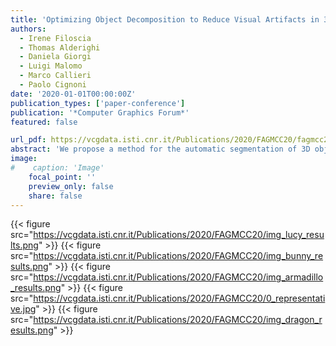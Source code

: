 ```yaml
---
title: 'Optimizing Object Decomposition to Reduce Visual Artifacts in 3D Printing'
authors:
  - Irene Filoscia
  - Thomas Alderighi
  - Daniela Giorgi
  - Luigi Malomo
  - Marco Callieri
  - Paolo Cignoni
date: '2020-01-01T00:00:00Z'
publication_types: ['paper-conference']
publication: '*Computer Graphics Forum*'
featured: false

url_pdf: https://vcgdata.isti.cnr.it/Publications/2020/FAGMCC20/fagmcc20.pdf
abstract: 'We propose a method for the automatic segmentation of 3D objects into parts which can be individually 3D printed and then reassembled by preserving the visual quality of the final object. Our technique focuses on minimizing the surface affected by supports, decomposing the object into multiple parts whose printing orientation is automatically chosen. The segmentation reduces the visual impact on the fabricated model producing non-planar cuts that adapt to the object shape. This is performed by solving an optimization problem that balances the effects of supports and cuts, while trying to place both in occluded regions of the object surface. To assess the practical impact of the solution, we show a number of segmented, 3D printed and reassembled objects.  https://diglib.eg.org/handle/10.1111/cgf13941'
image:
#    caption: 'Image'
    focal_point: ''
    preview_only: false
    share: false
---
```

{{< figure src="https://vcgdata.isti.cnr.it/Publications/2020/FAGMCC20/img_lucy_results.png" >}}
{{< figure src="https://vcgdata.isti.cnr.it/Publications/2020/FAGMCC20/img_bunny_results.png" >}}
{{< figure src="https://vcgdata.isti.cnr.it/Publications/2020/FAGMCC20/img_armadillo_results.png" >}}
{{< figure src="https://vcgdata.isti.cnr.it/Publications/2020/FAGMCC20/0_representative.jpg" >}}
{{< figure src="https://vcgdata.isti.cnr.it/Publications/2020/FAGMCC20/img_dragon_results.png" >}}
